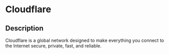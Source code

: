 # Cloudflare

## Description

Cloudflare is a global network designed to make everything you connect to the Internet secure, private, fast, and reliable.

